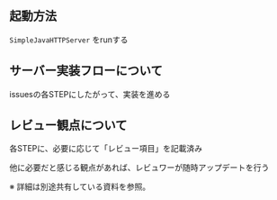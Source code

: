 ## 起動方法
`SimpleJavaHTTPServer` をrunする

## サーバー実装フローについて
issuesの各STEPにしたがって、実装を進める

## レビュー観点について
各STEPに、必要に応じて「レビュー項目」を記載済み

他に必要だと感じる観点があれば、レビュワーが随時アップデートを行う

※ 詳細は別途共有している資料を参照。
